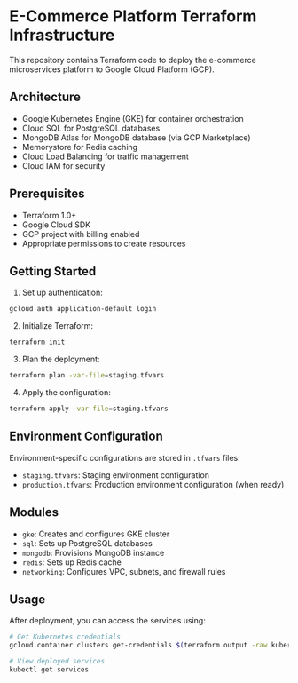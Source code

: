 # E-Commerce Platform Terraform Infrastructure

This repository contains Terraform code to deploy the e-commerce microservices platform to Google Cloud Platform (GCP).

## Architecture

- Google Kubernetes Engine (GKE) for container orchestration
- Cloud SQL for PostgreSQL databases
- MongoDB Atlas for MongoDB database (via GCP Marketplace)
- Memorystore for Redis caching
- Cloud Load Balancing for traffic management
- Cloud IAM for security

## Prerequisites

- Terraform 1.0+
- Google Cloud SDK
- GCP project with billing enabled
- Appropriate permissions to create resources

## Getting Started

1. Set up authentication:

```bash
gcloud auth application-default login
```

2. Initialize Terraform:

```bash
terraform init
```

3. Plan the deployment:

```bash
terraform plan -var-file=staging.tfvars
```

4. Apply the configuration:

```bash
terraform apply -var-file=staging.tfvars
```

## Environment Configuration

Environment-specific configurations are stored in `.tfvars` files:

- `staging.tfvars`: Staging environment configuration
- `production.tfvars`: Production environment configuration (when ready)

## Modules

- `gke`: Creates and configures GKE cluster
- `sql`: Sets up PostgreSQL databases
- `mongodb`: Provisions MongoDB instance
- `redis`: Sets up Redis cache
- `networking`: Configures VPC, subnets, and firewall rules

## Usage

After deployment, you can access the services using:

```bash
# Get Kubernetes credentials
gcloud container clusters get-credentials $(terraform output -raw kubernetes_cluster_name) --region $(terraform output -raw region)

# View deployed services
kubectl get services
```